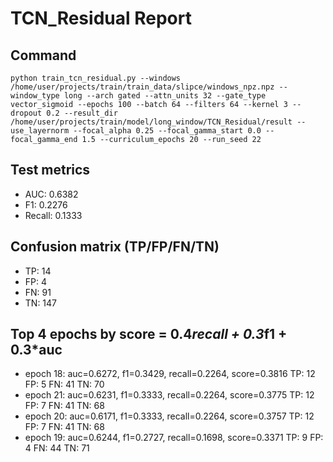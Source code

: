 # TCN_Residual Report

## Command
```
python train_tcn_residual.py --windows /home/user/projects/train/train_data/slipce/windows_npz.npz --window_type long --arch gated --attn_units 32 --gate_type vector_sigmoid --epochs 100 --batch 64 --filters 64 --kernel 3 --dropout 0.2 --result_dir /home/user/projects/train/model/long_window/TCN_Residual/result --use_layernorm --focal_alpha 0.25 --focal_gamma_start 0.0 --focal_gamma_end 1.5 --curriculum_epochs 20 --run_seed 22
```

## Test metrics
- AUC: 0.6382
- F1: 0.2276
- Recall: 0.1333
## Confusion matrix (TP/FP/FN/TN)
- TP: 14
- FP: 4
- FN: 91
- TN: 147

## Top 4 epochs by score = 0.4*recall + 0.3*f1 + 0.3*auc
- epoch 18: auc=0.6272, f1=0.3429, recall=0.2264, score=0.3816  TP: 12 FP: 5 FN: 41 TN: 70
- epoch 21: auc=0.6231, f1=0.3333, recall=0.2264, score=0.3775  TP: 12 FP: 7 FN: 41 TN: 68
- epoch 20: auc=0.6171, f1=0.3333, recall=0.2264, score=0.3757  TP: 12 FP: 7 FN: 41 TN: 68
- epoch 19: auc=0.6244, f1=0.2727, recall=0.1698, score=0.3371  TP: 9 FP: 4 FN: 44 TN: 71
